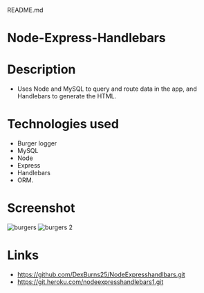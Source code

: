 README.md
# Node-Express-Handlebars


# Description
- Uses Node and MySQL to query and route data in the app, and Handlebars to generate the HTML.

# Technologies used 
- Burger logger 
- MySQL
- Node
- Express
- Handlebars
- ORM. 

# Screenshot
![burgers](https://user-images.githubusercontent.com/71415601/106840100-78dab680-666d-11eb-9107-5c7424df1a2e.JPG)
![burgers 2](https://user-images.githubusercontent.com/71415601/106840105-7aa47a00-666d-11eb-9070-b1ae7a1818e4.JPG)




# Links
- https://github.com/DexBurns25/NodeExpresshandlbars.git
- https://git.heroku.com/nodeexpresshandlebars1.git

